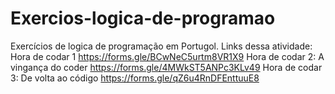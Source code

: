 # Exercios-logica-de-programao
Exercícios de logica de programação em Portugol.
 Links dessa atividade:
Hora de codar 1 https://forms.gle/BCwNeC5urtm8VR1X9
Hora de codar 2: A vingança do coder https://forms.gle/4MWkST5ANPc3KLv49
Hora de codar 3: De volta ao código https://forms.gle/qZ6u4RnDFEnttuuE8
